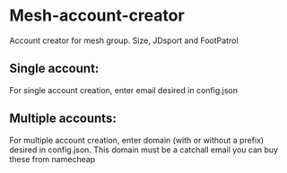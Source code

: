 # Mesh-account-creator
Account creator for mesh group. Size, JDsport and FootPatrol

## Single account:
For single account creation, enter email desired in config.json

## Multiple accounts:
For multiple account creation, enter domain (with or without a prefix) desired in config.json. This domain must be a catchall email you can buy these from namecheap



